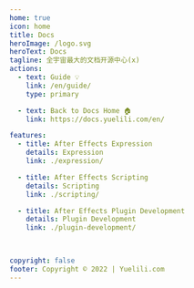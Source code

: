 ```yaml
---
home: true
icon: home
title: Docs
heroImage: /logo.svg
heroText: Docs
tagline: 全宇宙最大的文档开源中心(x)
actions:
  - text: Guide 💡
    link: /en/guide/
    type: primary

  - text: Back to Docs Home 🏠
    link: https://docs.yuelili.com/en/

features:
  - title: After Effects Expression
    details: Expression
    link: ./expression/

  - title: After Effects Scripting
    details: Scripting
    link: ./scripting/

  - title: After Effects Plugin Development
    details: Plugin Development
    link: ./plugin-development/


 
copyright: false
footer: Copyright © 2022 | Yuelili.com
---
```

